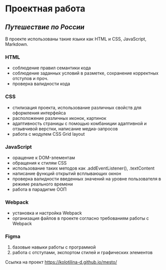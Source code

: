 # Проектная работа
## _Путешествие по России_

В проекте использованы такие языки как HTML и CSS, JavaScript, Markdown.
### HTML

- соблюдение правил семантики кода
- соблюдение заданных условий в разметке, сохранение корректных отступов и проч.
- проверка валидности кода

### CSS

- стилизация проекта, использование различных свойств для оформления интерфейса
- расположение различных иконок, картинок
- адаптивность страницы с помощью комбаниции адаптивной и отзывчивой верстки, написание медиа-запросов
- работа с модулем CSS Grid layout

### JavaScript

- оращение к DOM-элементам
- обращения к стилям CSS
- использование таких методов как .addEventListener(), .textContent
- написание функций открытий всплывающих окнон
- проверка валидности введенных значений на уровне пользователя в   режиме реального времени
- работа в парадигме ООП

### Webpack

- установка и настройка Webpack
- организация файлов в проекте согласно требованиям работы с Webpack

### Figma

1. базовые навыки работы с программой
2. работа с отступами, экспортом стилей и графических элементов

Сcылка на проект https://kolotilina-d.github.io/mesto/
